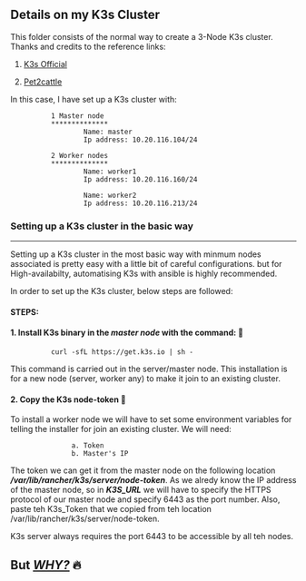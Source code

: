 ## Details on my K3s Cluster

This folder consists of the normal way to create a 3-Node K3s cluster. Thanks and credits to the reference links: 

1. <a href="https://rancher.com/docs/k3s/latest/en/">K3s Official</a>

2. <a href="https://pet2cattle.com/2021/04/k3s-join-nodes">Pet2cattle</a>

In this case, I have set up a K3s cluster with:
    
              1 Master node
              **************
                      Name: master
                      Ip address: 10.20.116.104/24
              
              2 Worker nodes
              **************
                      Name: worker1
                      Ip address: 10.20.116.160/24
                      
                      Name: worker2
                      Ip address: 10.20.116.213/24
                      


### Setting up a K3s cluster in the basic way
----------------------------------------------

Setting up a K3s cluster in the most basic way with minmum nodes associated  is pretty easy with a little bit of careful configurations. but for High-availabilty, automatising K3s with ansible is highly recommended.

In order to set up the K3s cluster, below steps are followed:

#### STEPS:


#### 1. Install K3s binary in the ***master node*** with the command:  :tada:

              curl -sfL https://get.k3s.io | sh -
              
 This command is carried out in the server/master node. This installation is for a new node (server, worker any) to make it join to an existing cluster.


 #### 2. Copy the K3s node-token  :tada:
 
 To install a worker node we will have to set some environment variables for telling the installer for join an existing cluster. We will need:

                   a. Token
                   b. Master's IP
                   
The token we can get it from the master node on the following location ***/var/lib/rancher/k3s/server/node-token***. As we alredy know the IP address of the master node, so in ***K3S_URL*** we will have to specify the HTTPS protocol of our master node and specify 6443 as the port number. Also, paste teh K3s_Token that we copied from teh location /var/lib/rancher/k3s/server/node-token.

K3s server always requires the port 6443 to be accessible by all teh nodes.

But <u>***WHY?***</u> :fire:
-----------------------------
 
 
